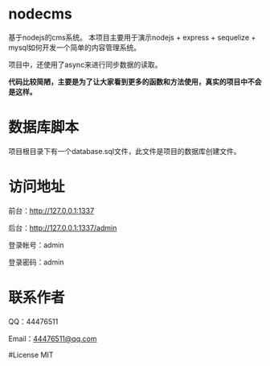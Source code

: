 # nodecms
基于nodejs的cms系统。
本项目主要用于演示nodejs + express + sequelize + mysql如何开发一个简单的内容管理系统。

项目中，还使用了async来进行同步数据的读取。

**代码比较简陋，主要是为了让大家看到更多的函数和方法使用，真实的项目中不会是这样。**

# 数据库脚本
项目根目录下有一个database.sql文件，此文件是项目的数据库创建文件。

# 访问地址
前台：http://127.0.0.1:1337

后台：http://127.0.0.1:1337/admin

登录帐号：admin

登录密码：admin


# 联系作者
QQ：44476511

Email：[44476511@qq.com](mailto:44476511@qq.com)

#License
MIT
